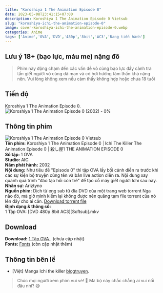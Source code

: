 ```yaml
---
title: "Koroshiya 1 The Animation Episode 0"
date: 2023-05-08T23:41:15+07:00
description: Koroshiya 1 The Animation Episode 0 Vietsub
slug: "koroshiya-ichi-the-animation-episode-0"
image: cover-koroshiya-ichi-the-animation-episode-0.webp
categories: Anime
tags: ['Anime','OVA','DVD','480p','8bit','AC3','Đang tiến hành']
---
```

## Lưu ý 18+ (bạo lực, máu me) nặng đô
> Phim này động chạm đến các vấn đề vô cùng bạo lực đầy cảnh tra tấn giết người vô cùng dã man và có hơi hướng tâm thần khá nặng nên. Vui lòng không xem nếu cảm thấy không hợp hoặc chưa 18 tuổi
## Tiến độ   
Koroshiya 1 The Animation Episode 0. ![Koroshiya 1 The Animation Episode 0 (2002) - 0%](https://progress-bar.dev/0?title=tiến-độ)  
## Thông tin phim   
![Koroshiya 1 The Animation Episode 0 Vietsub](koroshiya-ichi-the-animation-episode-0-1.webp)  
**Tên phim:** Koroshiya 1 The Animation Episode 0 | Ichi The Killer The Animation Episode 0 | 殺し屋1 THE ANIMATION EPISODE 0   
**Số tập:** 1 OVA  
**Studio:** AIC   
**Năm phát hành:** 2002   
**Nội dung:** Như tiêu đề "Episode 0" thì tập OVA lấy bối cảnh diễn ra trước khi các sự kiện bộ truyện cùng tên và bản live action diễn ra. Nội dung xay quanh quá trình "đào tạo hồi còn trẻ" để tạo cổ máy giết người Ichi sau này.  
**Nhân sự:** Ariztyno   
**Nguồn phim:** Dịch từ eng sub từ đĩa DVD của một trang web torrent Nga nào đó, mà giờ mình kiếm lại không được nên quăng tạm file torrent của nó lên đây cho ai cần. [Download torrent file](/torrent/ICHI_THE_KILLER.torrent)   
**Định dạng & thông số:**      
1 Tập OVA: [DVD 480p 8bit AC3][Softsub].mkv  
## Download  
**Download:** [1 Tập OVA ](https://terabox.com/). (chưa cập nhật)  
**Fonts:** [Fonts](https://github.com/Ariztynfansub/ichi-za-laki/archive/refs/heads/main.zip) (còn cập nhật thêm)  
## Thông tin bên lề  
- [Việt] Manga Ichi the killer [blogtruyen](https://blogtruyen.vn/4913/ichi-the-killer).   
> Chúc mọi người xem phim vui vẻ! 🙂 Mà bộ này chắc chẳng ai vui nổi đâu nhỉ? 😅

